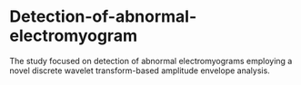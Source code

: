 # Detection-of-abnormal-electromyogram
The study focused on detection of abnormal electromyograms employing a novel discrete wavelet transform-based amplitude envelope analysis. 
